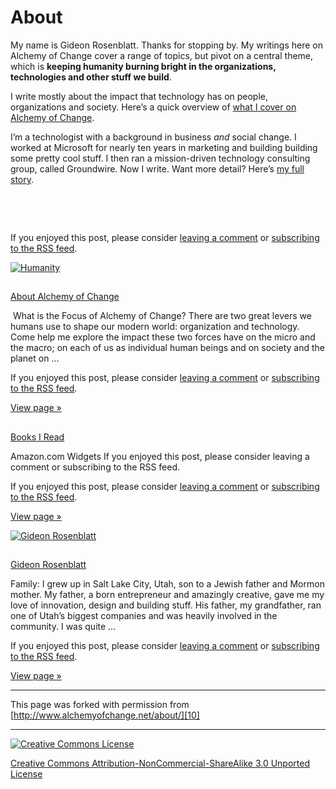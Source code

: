 

#  About 

My name is Gideon Rosenblatt. Thanks for stopping by. My writings here on Alchemy 
of Change cover a range of topics, but pivot on a central theme, which is **keeping 
humanity burning bright in the organizations, technologies and other stuff 
we build**.

I write mostly about the impact that technology has on people, organizations 
and society. Here’s a quick overview of [what I cover on Alchemy of Change][1]. 

I’m a technologist with a background in business _and_ social change. I worked 
at Microsoft for nearly ten years in marketing and building building some pretty 
cool stuff. I then ran a mission-driven technology consulting group, called 
Groundwire. Now I write. Want more detail? Here’s [my full story][2].

 

 

[][3]

If you enjoyed this post, please consider [leaving a comment][4] or [subscribing 
to the RSS feed][5].

[![Humanity][6]][1]

## 
[About Alchemy of Change][1]

 What is the Focus of Alchemy of Change? There are two great levers we humans 
use to shape our modern world: organization and technology. Come help me explore 
the impact these two forces have on the micro and the macro; on each of us 
as individual human beings and on society and the planet on … 

[][3]

If you enjoyed this post, please consider [leaving a comment][7] or [subscribing 
to the RSS feed][5].

[View page »][1]

## 
[Books I Read][8]

Amazon.com Widgets If you enjoyed this post, please consider leaving a comment 
or subscribing to the RSS feed.

[][3]

If you enjoyed this post, please consider [leaving a comment][7] or [subscribing 
to the RSS feed][5].

[View page »][8]

[![Gideon Rosenblatt][9]][2]

## 
[Gideon Rosenblatt][2]

Family: I grew up in Salt Lake City, Utah, son to a Jewish father and Mormon 
mother. My father, a born entrepreneur and amazingly creative, gave me my love 
of innovation, design and building stuff. His father, my grandfather, ran one 
of Utah’s biggest companies and was heavily involved in the community. I was 
quite … 

[][3]

If you enjoyed this post, please consider [leaving a comment][7] or [subscribing 
to the RSS feed][5].

[View page »][2]

----

This page was forked with permission from [http://www.alchemyofchange.net/about/][10]

----

[![Creative Commons License][11]][12]

[Creative Commons Attribution-NonCommercial-ShareAlike 3.0 Unported License][12]

[1]: http://www.alchemyofchange.net/about/about-alchemy-of-change/ (Alchemy of Change)
[2]: http://www.alchemyofchange.net/about/about-gideon-rosenblatt/ (Gideon Rosenblatt)
[3]: http://twitter.com/share
[4]: http://www.alchemyofchange.net/about/#comments
[5]: http://feeds.feedburner.com/AlchemyOfChange (Syndicate this site using RSS)
[6]: http://www.alchemyofchange.net/wp-content/uploads/2011/07/Humanity-150x150.jpg (Humanity)
[7]: #comments
[8]: http://www.alchemyofchange.net/about/books/ (Permalink to Books I Read)
[9]: http://www.alchemyofchange.net/wp-content/uploads/2011/07/Gideon-with-Phone-150x150.jpg (Gideon Rosenblatt)
[10]: http://www.alchemyofchange.net/about/
[11]: http://i.creativecommons.org/l/by-nc-sa/3.0/88x31.png
[12]: http://creativecommons.org/licenses/by-nc-sa/3.0/